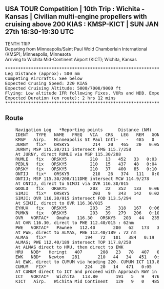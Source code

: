 USA TOUR Competition | 10th Trip : Wichita - Kansas | Civilian multi-engine propellers with cruising above 200 KIAS : KMSP-KICT | SUN JAN 27th 16:30-19:30 UTC
-------------------------------------------------------------------------------------------------------------------------------------------------------------


TENTH TRIP<br>
Departing from Minneapolis/Saint Paul Wold Chamberlain International (KMSP); Minneapolis, Minnesota<br>
Arriving to Wichita Mid-Continent Airport (KICT); Wichita, Kansas

<pre>
***************************************************************************************************************
Leg Distance (approx): 500 nm
Competing Aircrafts: See below
Expected Crusing Speed: 220 KIAS
Expected Cruising Altitude: 5000/7000/9000 ft
Flying: Low altitude IFR following Fixes, VORs and NDB. Expect ILS or VOR/DME approach
Expected Duration (en route): 2 hrs 12 mins
***************************************************************************************************************
</pre>

Route
------
<pre>
    Navigation Log   *Reporting points      Distance (NM)      Time (220 TAS)
    IDENT   TYPE   NAME   FREQ   VIA   CRS   LEG   REM   GONE   LEG   REM   ETE
    KMSP   Airp.   Minneapolis St Paul Intl-   -   485   0   0:00   2:12   0:00
    JURNY   fix*   ORSKY5         214   20   465   20   0:05   2:06   0:05
    JURNY; MSP 115.30/211 intersect FMG 115.7/258
    At JURNY, direct RUMLE via MSP 115.30/208
    RUMLE   fix   ORSKY5         210   13   452   33   0:03   2:03   0:09
    PEDLN   fix   ORSKY5         210   15   437   48   0:04   1:59   0:13
    ORSKY   fix   ORSKY5         210   37   400   85   0:10   1:49   0:23
    ONTIJ   fix*   ORSKY5         210   26   374   111   0:07   1:42   0:30
    ONTIJ; MSP 115.30/208/111DME intersect MCW 114.9/278
    At ONTIJ, direct to SIMJI via OVR 116.30/015
    GOOLD   fix   ORSKY5         203   22   352   133   0:06   1:36   0:36
    SIMJI   fix*   ORSKY5         203   9   343   142   0:02   1:33   0:38
    SIMJI: OVR 116.30/015 intersect FOD 113.5/294
    At SIMJI, direct to OVR 116.30/015
    EYHUX   fix   ORSKY5         203   25   318   167   0:06   1:26   0:45
    PUMKN   fix   ORSKY5         203   39   279   206   0:10   1:16   0:56
    OVR   VORTAC*   Omaha   116.30   ORSKY5   203   44   235   250   0:12   1:04   1:08
    At OVR 116.30, direct to PWE 112.40/015 : 62nm
    PWE   VORTAC*   Pawnee   112.40       200   62   173   312   0:16   0:47   1:25
    At PWE, direct to ALMAS, PWE 112.40/189 : 72 nm
    ALMAS   fix*               194   72   101   384   0:19   0:27   1:44
    ALMAS; PWE 112.40/189 intersect TOP 117.8/258
    At ALMAS direct to HRU, then direct to EWK
    HRU   NDB*   Heringt   407       208   23   78   407   0:06   0:21   1:51
    EWK   NBD*   Newton   281       210   44   34   451   0:12   0:09   2:03
    At EWK, direct to CUMUM via heading 220. CUMUM ICT 113.8/360/05DME
    CUMUM   FIX*               224   20   14   471   0:05   0:03   2:08
    AT CUMUM direct to ICT and proceed with Approach RWY in USE
    ICT   VORTAC*   Wichita   113.80       191   5   9   476   0:01   0:02   2:09
    KICT   Airp.   Wichita Mid Continent   129   9   0   485   0:02   0:00   2:12
</pre>
